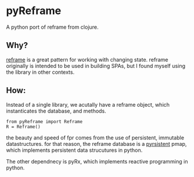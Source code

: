 # pyReframe

A python port of reframe from clojure.

## Why?

[reframe](http://www.github.com/day8/reframe "Title") is a great pattern for working with changing state. reframe originally is intended to be used in building SPAs, but I found myself using the library in other contexts.

## How:
Instead of a single library, we acutally have a reframe object, which instanticates the database, and methods.
```
from pyReframe import Reframe
R = Reframe()

```

the beauty and speed of fpr comes from the use of persistent, immutable datastructures. for that reason, the reframe database is a [pyrsistent](https://github.com/tobgu/pyrsistent "Title") pmap,
 which implements persistent data strucutures in python.

The other dependnecy is pyRx, which implements reactive programming in python.

